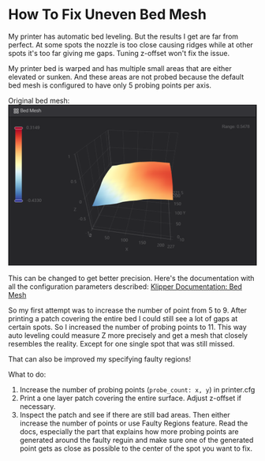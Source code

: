 # How To Fix Uneven Bed Mesh
My printer has automatic bed leveling. But the results I get are far from perfect. At some spots the nozzle is too close causing ridges while at other spots it's too far giving me gaps. Tuning z-offset won't fix the issue.

My printer bed is warped and has multiple small areas that are either elevated or sunken. And these areas are not probed because the default bed mesh is configured to have only 5 probing points per axis.

Original bed mesh:
![alt text](uneven-bed-mesh-render.png)

This can be changed to get better precision. Here's the documentation with all the configuration parameters described: [Klipper Documentation: Bed Mesh](https://www.klipper3d.org/Bed_Mesh.html)

So my first attempt was to increase the number of point from 5 to 9. After printing a patch covering the entire bed I could still see a lot of gaps at certain spots. So I increased the number of probing points to 11. This way auto leveling could measure Z more precisely and get a mesh that closely resembles the reality. Except for one single spot that was still missed.

That can also be improved my specifying faulty regions!

What to do:
1. Increase the number of probing points (```probe_count: x, y```) in printer.cfg
1. Print a one layer patch covering the entire surface. Adjust z-offset if necessary.
1. Inspect the patch and see if there are still bad areas. Then either increase the number of points or use Faulty Regions feature. Read the docs, especially the part that explains how more probing points are generated around the faulty reguin and make sure one of the generated point gets as close as possible to the center of the spot you want to fix.